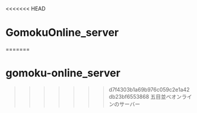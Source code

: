 <<<<<<< HEAD
# GomokuOnline_server
=======
# gomoku-online_server
>>>>>>> d7f4303b1a69b976c059c2e1a42db23bf6553868
五目並べオンラインのサーバー
